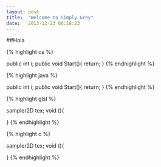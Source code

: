 ```yaml
---
layout: post
title:  "Welcome to Simply Grey"
date:   2013-12-23 00:18:23 
---
```


##Hola 

{% highlight cs %}

public int i;
public void Start(){
	return;
}
{% endhighlight %}

{% highlight java %}

public int i;
public void Start(){
	return;
}
{% endhighlight %}

{% highlight glsl %}

sampler2D tex;
void (){
	
}
{% endhighlight %}

{% highlight c %}

sampler2D tex;
void (){
	
}
{% endhighlight %}